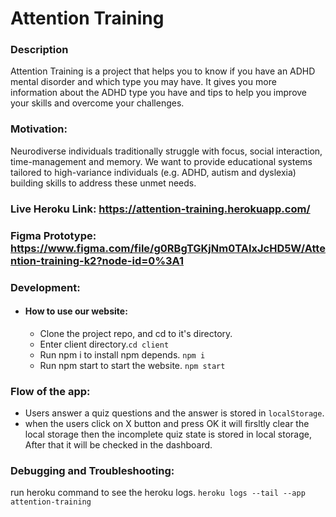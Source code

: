 # Attention Training

### Description

Attention Training is a project that helps you to know if you have an ADHD mental disorder and which type you may have. It gives you more information about the ADHD type you have and tips to help you improve your skills and overcome your challenges.

### Motivation:

Neurodiverse individuals traditionally struggle with focus, social interaction, time-management and memory. We want to provide educational systems tailored to high-variance individuals (e.g. ADHD, autism and dyslexia) building skills to address these unmet needs.

### Live Heroku Link: https://attention-training.herokuapp.com/

### Figma Prototype: https://www.figma.com/file/g0RBgTGKjNm0TAIxJcHD5W/Attention-training-k2?node-id=0%3A1

### Development:

- #### How to use our website:

  - Clone the project repo, and cd to it's directory.
  - Enter client directory.`cd client`
  - Run npm i to install npm depends.
    `npm i`
  - Run npm start to start the website.
    `npm start`

### Flow of the app:

- Users answer a quiz questions and the answer is stored in `localStorage`.
- when the users click on X button and press OK it will firsltly clear the local storage then the incomplete quiz state is stored in local storage, After that it will be checked in the dashboard.

### Debugging and Troubleshooting:

run heroku command to see the heroku logs.
`heroku logs --tail --app attention-training`
